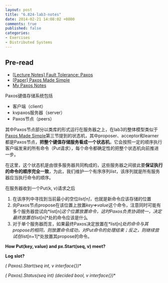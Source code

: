 ```yaml
---
layout: post
title: "6.824-lab3-notes"
date: 2014-02-21 14:08:02 +0800
comments: true
published: false
categories: 
- Exercises
- Distributed Systems
---
```



Pre-read
-----
- [[Lecture Notes] Fault Tolerance: Paxos](http://pdos.csail.mit.edu/6.824-2013/notes/l05.txt)
- [[Paper] Paxos Made Simple](http://pdos.csail.mit.edu/6.824-2013/papers/paxos-simple.pdf)
- [My Paxos Notes](/reading/papers/paxos-simple.html)


Paxos键值存储系统包括

- 客户端（client）
- kvpaxos服务器（server）
- Paxos节点（peers）

其中Paxos节点部分以类库的形式运行在服务器之上，在lab3的整体模型类似于[Paxos Made Simple](http://pdos.csail.mit.edu/6.824-2013/papers/paxos-simple.pdf)第三节提到的状态机，其中proposer、acceptor和learner都是Paxos节点，**把整个键值存储服务看成一个状态机**，它会按照一定的顺序执行客户端发来的所有命令（Put请求），每个命令都确定性的把整个状态机向前推进一步。

在这里，这个状态机是由很多服务器共同构成的，这些服务器之间彼此要**保证执行的命令的顺序完全一致**，为此，我们维护一个有序序列*list*，该序列就是所有服务器应当执行命令的顺序。

<!-- more -->

在服务器收到一个Put(k, v)请求之后

1. 在该序列中寻找到当前最小的空位*list[n]*，也就是新命令应该存储的位置
2. 向Paxos节点propose在该位置上放置*key=>value*这个命令，注意同时可能有多个服务器尝试向*list[n]*这个位置放置命令，这时Paxos负责协调统一，决定最终放置在*list[n]*处的命令应该是什么
3. 对于单个服务器而言，如果最终Paxos决定放置在*list[n]*处的命令与其propose的相同，则放置命令成功，对Put命令的处理结束；反之，则继续尝试在*list[n+1]*处放置其propose的命令。


**How Put(key, value) and px.Start(seq, v) meet?**


**Log slot?**


**(* Paxos).Start(seq int, v interface{})**


**(* Paxos).Status(seq int) (decided bool, v interface{})**
